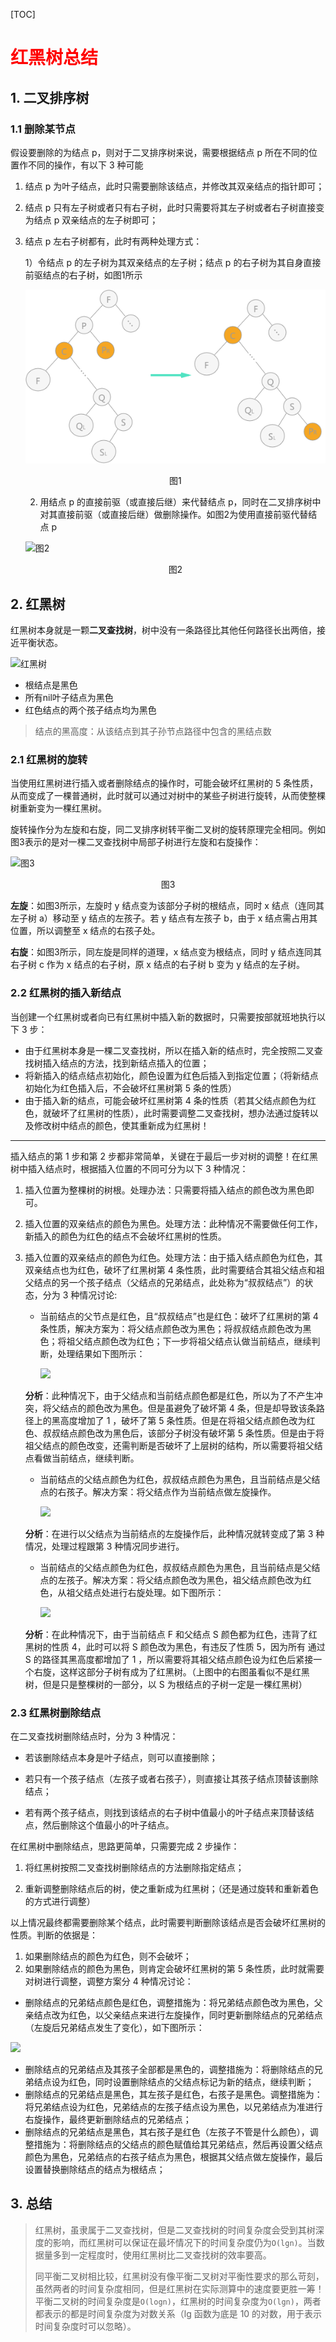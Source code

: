 [TOC]

# <font color=red>红黑树总结</font>

## 1. 二叉排序树

### 1.1 删除某节点

假设要删除的为结点 p，则对于二叉排序树来说，需要根据结点 p 所在不同的位置作不同的操作，有以下 3 种可能

1. 结点 p 为叶子结点，此时只需要删除该结点，并修改其双亲结点的指针即可；

2. 结点 p 只有左子树或者只有右子树，此时只需要将其左子树或者右子树直接变为结点 p 双亲结点的左子树即可；

3. 结点 p 左右子树都有，此时有两种处理方式：

   1）令结点 p 的左子树为其双亲结点的左子树；结点 p 的右子树为其自身直接前驱结点的右子树，如图1所示

   ![图1](https://raw.githubusercontent.com/fyyuestc/Images/main/img/202204011124009.png)

   <p align='center'>图1</p>

   2)  用结点 p 的直接前驱（或直接后继）来代替结点 p，同时在二叉排序树中对其直接前驱（或直接后继）做删除操作。如图2为使用直接前驱代替结点 p

   ![图2](http://data.biancheng.net/uploads/allimg/171016/2-1G016152T5W2.png)

   <p align='center'>图2</p>

## 2. 红黑树

红黑树本身就是一颗**二叉查找树**，树中没有一条路径比其他任何路径长出两倍，接近平衡状态。

![红黑树](http://data.biancheng.net/uploads/allimg/171206/2-1G2061610041F.png)

- 根结点是黑色
- 所有nil叶子结点为黑色
- 红色结点的两个孩子结点均为黑色 

> 结点的黑高度：从该结点到其子孙节点路径中包含的黑结点数



### 2.1 红黑树的旋转

当使用红黑树进行插入或者删除结点的操作时，可能会破坏红黑树的 5 条性质，从而变成了一棵普通树，此时就可以通过对树中的某些子树进行旋转，从而使整棵树重新变为一棵红黑树。

旋转操作分为左旋和右旋，同二叉排序树转平衡二叉树的旋转原理完全相同。例如图3表示的是对一棵二叉查找树中局部子树进行左旋和右旋操作：

![图3](http://data.biancheng.net/uploads/allimg/171206/2-1G2061613253H.png)

<p align='center'>图3</p>

**左旋**：如图3所示，左旋时 y 结点变为该部分子树的根结点，同时 x 结点（连同其左子树 a）移动至 y 结点的左孩子。若 y 结点有左孩子 b，由于 x 结点需占用其位置，所以调整至 x 结点的右孩子处。

**右旋**：如图3所示，同左旋是同样的道理，x 结点变为根结点，同时 y 结点连同其右子树 c 作为 x 结点的右子树，原 x 结点的右子树 b 变为 y 结点的左子树。



### 2.2 红黑树的插入新结点

当创建一个红黑树或者向已有红黑树中插入新的数据时，只需要按部就班地执行以下 3 步：

- 由于红黑树本身是一棵二叉查找树，所以在插入新的结点时，完全按照二叉查找树插入结点的方法，找到新结点插入的位置；
- 将新插入的结点结点初始化，颜色设置为红色后插入到指定位置；（将新结点初始化为红色插入后，不会破坏红黑树第 5 条的性质）
- 由于插入新的结点，可能会破坏红黑树第 4 条的性质（若其父结点颜色为红色，就破坏了红黑树的性质），此时需要调整二叉查找树，想办法通过旋转以及修改树中结点的颜色，使其重新成为红黑树！

---

插入结点的第 1 步和第 2 步都非常简单，关键在于最后一步对树的调整！在红黑树中插入结点时，根据插入位置的不同可分为以下 3 种情况：

1. 插入位置为整棵树的树根。处理办法：只需要将插入结点的颜色改为黑色即可。

2. 插入位置的双亲结点的颜色为黑色。处理方法：此种情况不需要做任何工作，新插入的颜色为红色的结点不会破坏红黑树的性质。

3. 插入位置的双亲结点的颜色为红色。处理方法：由于插入结点颜色为红色，其双亲结点也为红色，破坏了红黑树第 4 条性质，此时需要结合其祖父结点和祖父结点的另一个孩子结点（父结点的兄弟结点，此处称为“叔叔结点”）的状态，分为 3 种情况讨论:

   * 当前结点的父节点是红色，且“叔叔结点”也是红色：破坏了红黑树的第 4 条性质，解决方案为：将父结点颜色改为黑色；将叔叔结点颜色改为黑色；将祖父结点颜色改为红色；下一步将祖父结点认做当前结点，继续判断，处理结果如下图所示：

     ![](http://data.biancheng.net/uploads/allimg/171206/2-1G206161H4545.png)

   **分析**：此种情况下，由于父结点和当前结点颜色都是红色，所以为了不产生冲突，将父结点的颜色改为黑色。但是虽避免了破坏第 4 条，但是却导致该条路径上的黑高度增加了 1 ，破坏了第 5 条性质。但是在将祖父结点颜色改为红色、叔叔结点颜色改为黑色后，该部分子树没有破坏第 5 条性质。但是由于将祖父结点的颜色改变，还需判断是否破坏了上层树的结构，所以需要将祖父结点看做当前结点，继续判断。

   * 当前结点的父结点颜色为红色，叔叔结点颜色为黑色，且当前结点是父结点的右孩子。解决方案：将父结点作为当前结点做左旋操作。

     ![](http://data.biancheng.net/uploads/allimg/171206/2-1G206161K4648.png)

   **分析**：在进行以父结点为当前结点的左旋操作后，此种情况就转变成了第 3 种情况，处理过程跟第 3 种情况同步进行。

   * 当前结点的父结点颜色为红色，叔叔结点颜色为黑色，且当前结点是父结点的左孩子。解决方案：将父结点颜色改为黑色，祖父结点颜色改为红色，从祖父结点处进行右旋处理。如下图所示：

     ![](http://data.biancheng.net/uploads/allimg/171206/2-1G206161Q4636.png)

   **分析**：在此种情况下，由于当前结点 F 和父结点 S 颜色都为红色，违背了红黑树的性质 4，此时可以将 S 颜色改为黑色，有违反了性质 5，因为所有 通过 S 的路径其黑高度都增加了 1 ，所以需要将其祖父结点颜色设为红色后紧接一个右旋，这样这部分子树有成为了红黑树。（上图中的右图虽看似不是红黑树，但是只是整棵树的一部分，以 S 为根结点的子树一定是一棵红黑树）



### 2.3 红黑树删除结点

在二叉查找树删除结点时，分为 3 种情况：

- 若该删除结点本身是叶子结点，则可以直接删除；

- 若只有一个孩子结点（左孩子或者右孩子），则直接让其孩子结点顶替该删除结点；

- 若有两个孩子结点，则找到该结点的右子树中值最小的叶子结点来顶替该结点，然后删除这个值最小的叶子结点。

  

在红黑树中删除结点，思路更简单，只需要完成 2 步操作：

1. 将红黑树按照二叉查找树删除结点的方法删除指定结点；

2. 重新调整删除结点后的树，使之重新成为红黑树；（还是通过旋转和重新着色的方式进行调整）

   

以上情况最终都需要删除某个结点，此时需要判断删除该结点是否会破坏红黑树的性质。判断的依据是：

1. 如果删除结点的颜色为红色，则不会破坏；
2. 如果删除结点的颜色为黑色，则肯定会破坏红黑树的第 5 条性质，此时就需要对树进行调整，调整方案分 4 种情况讨论：

- 删除结点的兄弟结点颜色是红色，调整措施为：将兄弟结点颜色改为黑色，父亲结点改为红色，以父亲结点来进行左旋操作，同时更新删除结点的兄弟结点（左旋后兄弟结点发生了变化），如下图所示：
  

![](http://data.biancheng.net/uploads/allimg/171206/2-1G206162042Y4.png)

- 删除结点的兄弟结点及其孩子全部都是黑色的，调整措施为：将删除结点的兄弟结点设为红色，同时设置删除结点的父结点标记为新的结点，继续判断；
- 删除结点的兄弟结点是黑色，其左孩子是红色，右孩子是黑色。调整措施为：将兄弟结点设为红色，兄弟结点的左孩子结点设为黑色，以兄弟结点为准进行右旋操作，最终更新删除结点的兄弟结点；
- 删除结点的兄弟结点是黑色，其右孩子是红色（左孩子不管是什么颜色），调整措施为：将删除结点的父结点的颜色赋值给其兄弟结点，然后再设置父结点颜色为黑色，兄弟结点的右孩子结点为黑色，根据其父结点做左旋操作，最后设置替换删除结点的结点为根结点；



## 3. 总结

> 红黑树，虽隶属于二叉查找树，但是二叉查找树的时间复杂度会受到其树深度的影响，而红黑树可以保证在最坏情况下的时间复杂度仍为`O(lgn)`。当数据量多到一定程度时，使用红黑树比二叉查找树的效率要高。
>
> 同平衡二叉树相比较，红黑树没有像平衡二叉树对平衡性要求的那么苛刻，虽然两者的时间复杂度相同，但是红黑树在实际测算中的速度要更胜一筹！平衡二叉树的时间复杂度是`O(logn)`，红黑树的时间复杂度为`O(lgn)`，两者都表示的都是时间复杂度为对数关系（lg 函数为底是 10 的对数，用于表示时间复杂度时可以忽略）。







